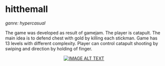 # hitthemall
_ganre: hypercasual_

The game was developed as result of gamejam. The player is catapult. The main idea is to defend chest with gold by killing each stickman. 
Game has 13 levels with different complexity. Player can control catapult shooting by swiping and direction by holding of finger.

<div align="center">
  <a href="https://www.youtube.com/watch?v=YOUTUBE_VIDEO_ID_HERE"><img src="https://img.youtube.com/vi/YOUTUBE_VIDEO_ID_HERE/0.jpg" alt="IMAGE ALT TEXT"></a>
</div>
